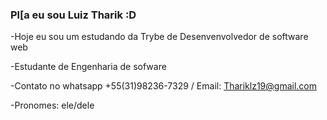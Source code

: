 ### Pl[a eu sou Luiz Tharik :D

-Hoje eu sou um estudando da Trybe de Desenvenvolvedor de software web 

-Estudante de Engenharia de sofware
 
-Contato no whatsapp +55(31)98236-7329 / Email: Thariklz19@gmail.com
  
-Pronomes: ele/dele 

